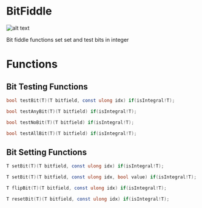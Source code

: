 BitFiddle
=========

![alt text](https://travis-ci.org/burner/BitFiddle.svg?branch=master)

Bit fiddle functions set set and test bits in integer


Functions
=========


Bit Testing Functions
---------------------
```d
bool testBit(T)(T bitfield, const ulong idx) if(isIntegral!T);

bool testAnyBit(T)(T bitfield) if(isIntegral!T);

bool testNoBit(T)(T bitfield) if(isIntegral!T);

bool testAllBit(T)(T bitfield) if(isIntegral!T);
```


Bit Setting Functions
---------------------
```d
T setBit(T)(T bitfield, const ulong idx) if(isIntegral!T);

T setBit(T)(T bitfield, const ulong idx, bool value) if(isIntegral!T);

T flipBit(T)(T bitfield, const ulong idx) if(isIntegral!T);

T resetBit(T)(T bitfield, const ulong idx) if(isIntegral!T);
```
